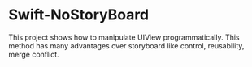 # Swift-NoStoryBoard

This project shows how to manipulate UIView programmatically. 
This method has many advantages over storyboard like control, reusability, merge conflict.
